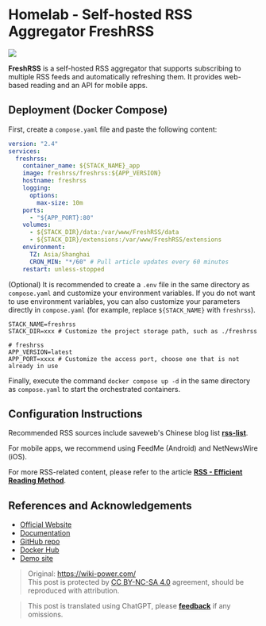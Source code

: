 # Homelab - Self-hosted RSS Aggregator FreshRSS

![](https://f004.backblazeb2.com/file/wiki-media/img/202304102312005.png)

**FreshRSS** is a self-hosted RSS aggregator that supports subscribing to multiple RSS feeds and automatically refreshing them. It provides web-based reading and an API for mobile apps.

## Deployment (Docker Compose)

First, create a `compose.yaml` file and paste the following content:

```yaml title="compose.yaml"
version: "2.4"
services:
  freshrss:
    container_name: ${STACK_NAME}_app
    image: freshrss/freshrss:${APP_VERSION}
    hostname: freshrss
    logging:
      options:
        max-size: 10m
    ports:
      - "${APP_PORT}:80"
    volumes:
      - ${STACK_DIR}/data:/var/www/FreshRSS/data
      - ${STACK_DIR}/extensions:/var/www/FreshRSS/extensions
    environment:
      TZ: Asia/Shanghai
      CRON_MIN: "*/60" # Pull article updates every 60 minutes
    restart: unless-stopped
```

(Optional) It is recommended to create a `.env` file in the same directory as `compose.yaml` and customize your environment variables. If you do not want to use environment variables, you can also customize your parameters directly in `compose.yaml` (for example, replace `${STACK_NAME}` with `freshrss`).

```dotenv title=".env"
STACK_NAME=freshrss
STACK_DIR=xxx # Customize the project storage path, such as ./freshrss

# freshrss
APP_VERSION=latest
APP_PORT=xxxx # Customize the access port, choose one that is not already in use

```

Finally, execute the command `docker compose up -d` in the same directory as `compose.yaml` to start the orchestrated containers.

## Configuration Instructions

Recommended RSS sources include saveweb's Chinese blog list [**rss-list**](https://github.com/saveweb/rss-list).

For mobile apps, we recommend using FeedMe (Android) and NetNewsWire (iOS).

For more RSS-related content, please refer to the article [**RSS - Efficient Reading Method**](https://wiki-power.com/en/RSS-%E9%AB%98%E6%95%88%E7%8E%87%E7%9A%84%E9%98%85%E8%AF%BB%E6%96%B9%E5%BC%8F/).

## References and Acknowledgements

- [Official Website](https://freshrss.org)
- [Documentation](https://github.com/FreshRSS/FreshRSS/tree/edge/Docker#docker-compose)
- [GitHub repo](https://github.com/FreshRSS/FreshRSS)
- [Docker Hub](https://hub.docker.com/r/freshrss/freshrss)
- [Demo site](https://demo.freshrss.org/i/?rid=64342708bf322)

> Original: <https://wiki-power.com/>  
> This post is protected by [CC BY-NC-SA 4.0](https://creativecommons.org/licenses/by/4.0/deed.en) agreement, should be reproduced with attribution.

> This post is translated using ChatGPT, please [**feedback**](https://github.com/linyuxuanlin/Wiki_MkDocs/issues/new) if any omissions.